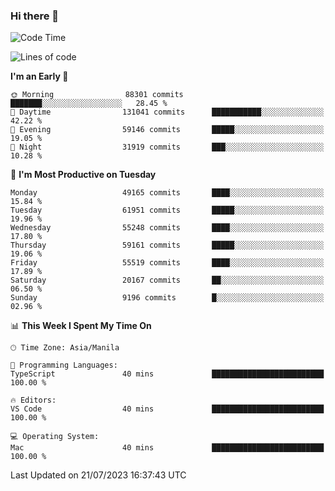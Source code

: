 ### Hi there 👋

<!--START_SECTION:waka-->
![Code Time](http://img.shields.io/badge/Code%20Time-4%2C162%20hrs%2044%20mins-blue)

![Lines of code](https://img.shields.io/badge/From%20Hello%20World%20I%27ve%20Written-113.8%20million%20lines%20of%20code-blue)

**I'm an Early 🐤** 

```text
🌞 Morning                88301 commits       ███████░░░░░░░░░░░░░░░░░░   28.45 % 
🌆 Daytime                131041 commits      ███████████░░░░░░░░░░░░░░   42.22 % 
🌃 Evening                59146 commits       █████░░░░░░░░░░░░░░░░░░░░   19.05 % 
🌙 Night                  31919 commits       ███░░░░░░░░░░░░░░░░░░░░░░   10.28 % 
```
📅 **I'm Most Productive on Tuesday** 

```text
Monday                   49165 commits       ████░░░░░░░░░░░░░░░░░░░░░   15.84 % 
Tuesday                  61951 commits       █████░░░░░░░░░░░░░░░░░░░░   19.96 % 
Wednesday                55248 commits       ████░░░░░░░░░░░░░░░░░░░░░   17.80 % 
Thursday                 59161 commits       █████░░░░░░░░░░░░░░░░░░░░   19.06 % 
Friday                   55519 commits       ████░░░░░░░░░░░░░░░░░░░░░   17.89 % 
Saturday                 20167 commits       ██░░░░░░░░░░░░░░░░░░░░░░░   06.50 % 
Sunday                   9196 commits        █░░░░░░░░░░░░░░░░░░░░░░░░   02.96 % 
```


📊 **This Week I Spent My Time On** 

```text
🕑︎ Time Zone: Asia/Manila

💬 Programming Languages: 
TypeScript               40 mins             █████████████████████████   100.00 % 

🔥 Editors: 
VS Code                  40 mins             █████████████████████████   100.00 % 

💻 Operating System: 
Mac                      40 mins             █████████████████████████   100.00 % 
```


 Last Updated on 21/07/2023 16:37:43 UTC
<!--END_SECTION:waka-->


<!--
**rad182/rad182** is a ✨ _special_ ✨ repository because its `README.md` (this file) appears on your GitHub profile.

Here are some ideas to get you started:

- 🔭 I’m currently working on ...
- 🌱 I’m currently learning ...
- 👯 I’m looking to collaborate on ...
- 🤔 I’m looking for help with ...
- 💬 Ask me about ...
- 📫 How to reach me: ...
- 😄 Pronouns: ...
- ⚡ Fun fact: ...
-->
